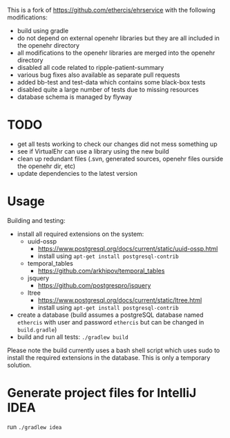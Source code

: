 This is a fork of https://github.com/ethercis/ehrservice with the
following modifications:

* build using gradle
* do not depend on external openehr libraries but they are all included in
  the openehr directory
* all modifications to the openehr libraries are merged into the openehr
  directory
* disabled all code related to ripple-patient-summary
* various bug fixes also available as separate pull requests
* added bb-test and test-data which contains some black-box tests
* disabled quite a large number of tests due to missing resources
* database schema is managed by flyway

TODO
====

* get all tests working to check our changes did not mess something up
* see if VirtualEhr can use a library using the new build
* clean up redundant files (.svn, generated sources, openehr files ourside
  the openehr dir, etc)
* update dependencies to the latest version


Usage
=====

Building and testing:

* install all required extensions on the system:
  * uuid-ossp
    * https://www.postgresql.org/docs/current/static/uuid-ossp.html
    * install using `apt-get install postgresql-contrib`
  * temporal_tables
    * https://github.com/arkhipov/temporal_tables
  * jsquery
    * https://github.com/postgrespro/jsquery
  * ltree
    * https://www.postgresql.org/docs/current/static/ltree.html
    * install using `apt-get install postgresql-contrib`
* create a database (build assumes a postgreSQL database named `ethercis`
  with user and password `ethercis` but can be changed in `build.gradle`)
* build and run all tests:
  `./gradlew build`


Please note the build currently uses a bash shell script which uses sudo
to install the required extensions in the database. This is only a temporary
solution.


Generate project files for IntelliJ IDEA
========================================

run `./gradlew idea`

